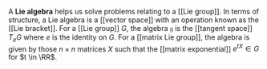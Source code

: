A **Lie algebra** helps us solve problems relating to a [[Lie group]]. In terms of structure, a Lie algebra is a [[vector space]] with an operation known as the [[Lie bracket]]. For a [[Lie group]] $G$, the algebra $\mathfrak{g}$ is the [[tangent space]] $T_eG$ where $e$ is the identity on $G$. For a [[matrix Lie group]], the algebra is given by those $n \times n$ matrices $X$ such that the [[matrix exponential]] $e^{tX} \in G$ for $t \in \RR$. 
